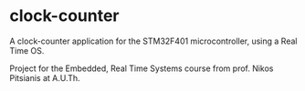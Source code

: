 # clock-counter
A clock-counter application for the STM32F401 microcontroller, using a Real Time OS.

Project for the Embedded, Real Time Systems course from prof. Nikos Pitsianis at A.U.Th.
